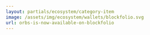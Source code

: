 ```yaml
---
layout: partials/ecosystem/category-item
image: /assets/img/ecosystem/wallets/blockfolio.svg
url: orbs-is-now-available-on-blockfolio
---
```

